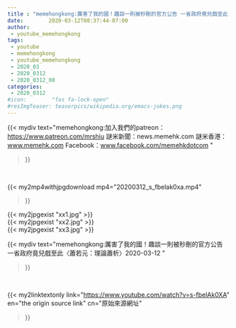 ```yaml
---
title : "memehongkong:厲害了我的國！趣談一則被秒刪的官方公告 一省政府竟兒戲至此〈蕭若元：理論蕭析〉2020-03-12 "
date:        2020-03-12T08:37:44-07:00
author:
 - youtube_memehongkong
tags:
 - youtube
 - memehongkong
 - youtube_memehongkong
 - 2020_03
 - 2020_0312
 - 2020_0312_08
categories:
 - 2020_0312
#icon:        "fas fa-lock-open"
#resImgTeaser: teaserpics/wikipedia.org/emacs-jokes.png
---
```


{{< mydiv text="memehongkong:加入我們的patreon：https://www.patreon.com/mrshiu 謎米新聞：news.memehk.com 謎米香港： www.memehk.com Facebook：www.facebook.com/memehkdotcom "
>}}
<br>


{{< my2mp4withjpgdownload mp4="20200312_s_fbelak0xa.mp4"
>}}

{{< my2jpgexist "xx1.jpg" >}}<br>
{{< my2jpgexist "xx2.jpg" >}}<br>
{{< my2jpgexist "xx3.jpg" >}}<br>



{{< mydiv text="memehongkong:厲害了我的國！趣談一則被秒刪的官方公告 一省政府竟兒戲至此〈蕭若元：理論蕭析〉2020-03-12 "
>}}
<br>

{{< my2linktextonly link="https://www.youtube.com/watch?v=s-fbelAk0XA"
en="the origin source link" cn="原始來源網址"
>}}


<br>

